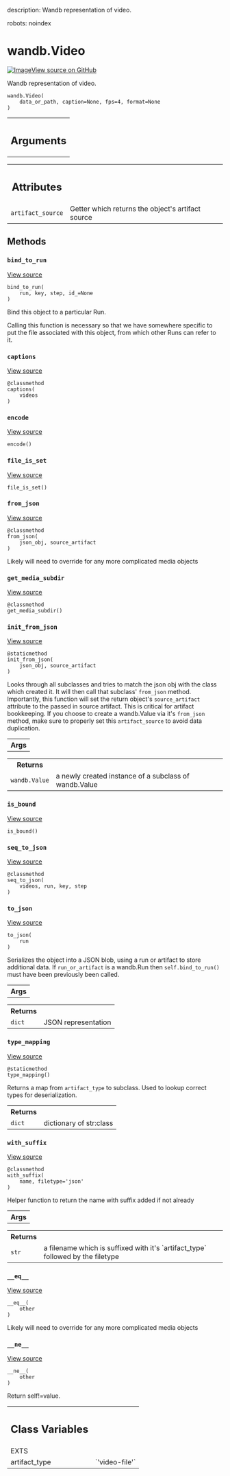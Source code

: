 description: Wandb representation of video.

robots: noindex

# wandb.Video

<!-- Insert buttons and diff -->


[![Image](https://www.tensorflow.org/images/GitHub-Mark-32px.png)View source on GitHub](https://www.github.com/wandb/client/tree/master/wandb/data_types.py#L1214-L1370)



Wandb representation of video.

<pre>
<code>wandb.Video(
    data_or_path, caption=None, fps=4, format=None
)
</code></pre>



<!-- Placeholder for "Used in" -->


<!-- Tabular view -->
 <table>
<tr><th><h2 class="add-link">Arguments</h2></th></tr>

</table>





<!-- Tabular view -->
 <table>
<tr><th><h2 class="add-link">Attributes</h2></th></tr>
<tr>
<td>
<code>artifact_source</code>
</td>
<td>
Getter which returns the object's artifact source
</td>
</tr>
</table>



## Methods

<h3 id="bind_to_run"><code>bind_to_run</code></h3>

<a target="_blank" href="https://www.github.com/wandb/client/tree/master/wandb/data_types.py#L334-L370">View source</a>

<pre>
<code>bind_to_run(
    run, key, step, id_=None
)
</code></pre>

Bind this object to a particular Run.

Calling this function is necessary so that we have somewhere specific to
put the file associated with this object, from which other Runs can
refer to it.

<h3 id="captions"><code>captions</code></h3>

<a target="_blank" href="https://www.github.com/wandb/client/tree/master/wandb/data_types.py#L1365-L1370">View source</a>

<pre>
<code>@classmethod</code>
<code>captions(
    videos
)
</code></pre>




<h3 id="encode"><code>encode</code></h3>

<a target="_blank" href="https://www.github.com/wandb/client/tree/master/wandb/data_types.py#L1275-L1297">View source</a>

<pre>
<code>encode()
</code></pre>




<h3 id="file_is_set"><code>file_is_set</code></h3>

<a target="_blank" href="https://www.github.com/wandb/client/tree/master/wandb/data_types.py#L331-L332">View source</a>

<pre>
<code>file_is_set()
</code></pre>




<h3 id="from_json"><code>from_json</code></h3>

<a target="_blank" href="https://www.github.com/wandb/client/tree/master/wandb/data_types.py#L451-L454">View source</a>

<pre>
<code>@classmethod</code>
<code>from_json(
    json_obj, source_artifact
)
</code></pre>

Likely will need to override for any more complicated media objects


<h3 id="get_media_subdir"><code>get_media_subdir</code></h3>

<a target="_blank" href="https://www.github.com/wandb/client/tree/master/wandb/data_types.py#L1299-L1301">View source</a>

<pre>
<code>@classmethod</code>
<code>get_media_subdir()
</code></pre>




<h3 id="init_from_json"><code>init_from_json</code></h3>

<a target="_blank" href="https://www.github.com/wandb/client/tree/master/wandb/data_types.py#L146-L168">View source</a>

<pre>
<code>@staticmethod</code>
<code>init_from_json(
    json_obj, source_artifact
)
</code></pre>

Looks through all subclasses and tries to match the json obj with the class which created it. It will then
call that subclass' `from_json` method. Importantly, this function will set the return object's `source_artifact`
attribute to the passed in source artifact. This is critical for artifact bookkeeping. If you choose to create
a wandb.Value via it's `from_json` method, make sure to properly set this `artifact_source` to avoid data duplication.

<!-- Tabular view -->
 <table>
<tr><th>Args</th></tr>

</table>



<!-- Tabular view -->
 <table>
<tr><th>Returns</th></tr>
<tr>
<td>
<code>wandb.Value</code>
</td>
<td>
a newly created instance of a subclass of wandb.Value
</td>
</tr>
</table>



<h3 id="is_bound"><code>is_bound</code></h3>

<a target="_blank" href="https://www.github.com/wandb/client/tree/master/wandb/data_types.py#L328-L329">View source</a>

<pre>
<code>is_bound()
</code></pre>




<h3 id="seq_to_json"><code>seq_to_json</code></h3>

<a target="_blank" href="https://www.github.com/wandb/client/tree/master/wandb/data_types.py#L1352-L1363">View source</a>

<pre>
<code>@classmethod</code>
<code>seq_to_json(
    videos, run, key, step
)
</code></pre>




<h3 id="to_json"><code>to_json</code></h3>

<a target="_blank" href="https://www.github.com/wandb/client/tree/master/wandb/data_types.py#L1303-L1314">View source</a>

<pre>
<code>to_json(
    run
)
</code></pre>

Serializes the object into a JSON blob, using a run or artifact to store additional data. If `run_or_artifact`
is a wandb.Run then `self.bind_to_run()` must have been previously been called.

<!-- Tabular view -->
 <table>
<tr><th>Args</th></tr>

</table>



<!-- Tabular view -->
 <table>
<tr><th>Returns</th></tr>
<tr>
<td>
<code>dict</code>
</td>
<td>
JSON representation
</td>
</tr>
</table>



<h3 id="type_mapping"><code>type_mapping</code></h3>

<a target="_blank" href="https://www.github.com/wandb/client/tree/master/wandb/data_types.py#L170-L189">View source</a>

<pre>
<code>@staticmethod</code>
<code>type_mapping()
</code></pre>

Returns a map from `artifact_type` to subclass. Used to lookup correct types for deserialization.


<!-- Tabular view -->
 <table>
<tr><th>Returns</th></tr>
<tr>
<td>
<code>dict</code>
</td>
<td>
dictionary of str:class
</td>
</tr>
</table>



<h3 id="with_suffix"><code>with_suffix</code></h3>

<a target="_blank" href="https://www.github.com/wandb/client/tree/master/wandb/data_types.py#L127-L144">View source</a>

<pre>
<code>@classmethod</code>
<code>with_suffix(
    name, filetype=&#x27;json&#x27;
)
</code></pre>

Helper function to return the name with suffix added if not already


<!-- Tabular view -->
 <table>
<tr><th>Args</th></tr>

</table>



<!-- Tabular view -->
 <table>
<tr><th>Returns</th></tr>
<tr>
<td>
<code>str</code>
</td>
<td>
a filename which is suffixed with it's `artifact_type` followed by the filetype
</td>
</tr>
</table>



<h3 id="__eq__"><code>__eq__</code></h3>

<a target="_blank" href="https://www.github.com/wandb/client/tree/master/wandb/data_types.py#L456-L463">View source</a>

<pre>
<code>__eq__(
    other
)
</code></pre>

Likely will need to override for any more complicated media objects


<h3 id="__ne__"><code>__ne__</code></h3>

<a target="_blank" href="https://www.github.com/wandb/client/tree/master/wandb/data_types.py#L194-L195">View source</a>

<pre>
<code>__ne__(
    other
)
</code></pre>

Return self!=value.






<!-- Tabular view -->
 <table>
<tr><th><h2 class="add-link">Class Variables</h2></th></tr>
<tr>
<td>
EXTS<a id="EXTS"></a>
</td>
<td>

</td>
</tr><tr>
<td>
artifact_type<a id="artifact_type"></a>
</td>
<td>
`'video-file'`
</td>
</tr>
</table>

